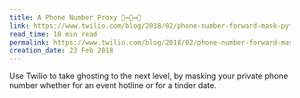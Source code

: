 ```yaml
---
title: A Phone Number Proxy 📱↔👻↔📱
link: https://www.twilio.com/blog/2018/02/phone-number-forward-mask-python-flask.html
read_time: 10 min read
permalink: https://www.twilio.com/blog/2018/02/phone-number-forward-mask-python-flask.html
creation_date: 23 Feb 2018
---
```


Use Twilio to take ghosting to the next level, by masking your private phone number whether for an event hotline or for a tinder date.
